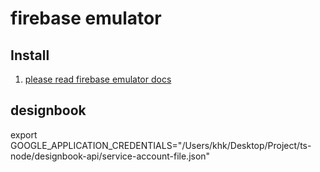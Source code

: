 # firebase emulator

## Install

1. [please read firebase emulator docs](https://firebase.google.com/docs/emulator-suite/install_and_configure?hl=ko)

## designbook

export GOOGLE_APPLICATION_CREDENTIALS="/Users/khk/Desktop/Project/ts-node/designbook-api/service-account-file.json"
